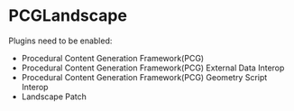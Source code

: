 # PCGLandscape
 
Plugins need to be enabled:
- Procedural Content Generation Framework(PCG)
- Procedural Content Generation Framework(PCG) External Data Interop
- Procedural Content Generation Framework(PCG) Geometry Script Interop
- Landscape Patch
